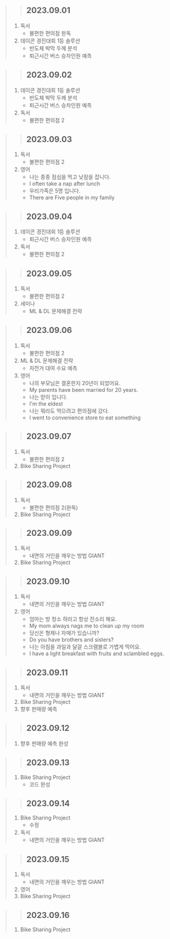 > > ## 2023.09.01
> 1. 독서
>    - 불편한 편의점 완독
> 2. 데이콘 경진대회 1등 솔루션
>    - 반도체 박막 두께 분석
>    - 퇴근시간 버스 승차인원 예측

> > ## 2023.09.02
> 1. 데이콘 경진대회 1등 솔루션
>    - 반도체 박막 두께 분석
>    - 퇴근시간 버스 승차인원 예측
> 2. 독서
>    - 불편한 편의점 2

> > ## 2023.09.03
> 1. 독서
>    - 불편한 편의점 2
> 2. 영어
>    - 나는 종종 점심을 먹고 낮잠을 잡니다.
>    - I often take a nap after lunch
>    - 우리가족은 5명 입니다.
>    - There are Five people in my family

> > ## 2023.09.04
> 1. 데이콘 경진대회 1등 솔루션
>    - 퇴근시간 버스 승차인원 예측
> 2. 독서
>    - 불편한 편의점 2

> > ## 2023.09.05
> 1. 독서
>    - 불편한 편의점 2
> 2. 세미나
>    - ML & DL 문제해결 전략

> > ## 2023.09.06
> 1. 독서
>    - 불편한 편의점 2
> 2. ML & DL 문제해결 전략
>    - 자전거 대여 수요 예측
> 3. 영어
>    - 나의 부모님은 결혼한지 20년이 되었어요.
>    - My parents have been married for 20 years.
>    - 나는 맏이 입니다.
>    - I'm the eldest
>    - 나는 뭐라도 먹으려고 편의점에 갔다.
>    - I went to convenience store to eat something

> > ## 2023.09.07
> 1. 독서
>    - 불편한 편의점 2
> 2. Bike Sharing Project

> > ## 2023.09.08
> 1. 독서
>    - 불편한 편의점 2(완독)
> 2. Bike Sharing Project

> > ## 2023.09.09
> 1. 독서
>    - 내면의 거인을 깨우는 방법 GIANT
> 2. Bike Sharing Project

> > ## 2023.09.10
> 1. 독서
>    - 내면의 거인을 깨우는 방법 GIANT
> 2. 영어
>    - 엄마는 방 청소 하라고 항상 잔소리 해요.
>    - My mom always nags me to clean up my room
>    - 당신은 형제나 자매가 있습니까?
>    - Do you have brothers and sisters?
>    - 나는 아침을 과일과 달걀 스크램블로 가볍게 먹어요.
>    - I have a light breakfast with fruits and sclambled eggs.

> > ## 2023.09.11
> 1. 독서
>    - 내면의 거인을 깨우는 방법 GIANT
> 2. Bike Sharing Project
> 3. 향후 판매량 예측

> > ## 2023.09.12
> 1. 향후 판매량 예측 완성

> > ## 2023.09.13
> 1. Bike Sharing Project
>    - 코드 완성

> > ## 2023.09.14
> 1. Bike Sharing Project
>    - 수정
> 2. 독서
>    - 내면의 거인을 깨우는 방법 GIANT

> > ## 2023.09.15
> 1. 독서
>    - 내면의 거인을 깨우는 방법 GIANT
> 2. 영어
> 3. Bike Sharing Project

> > ## 2023.09.16
> 1. Bike Sharing Project
